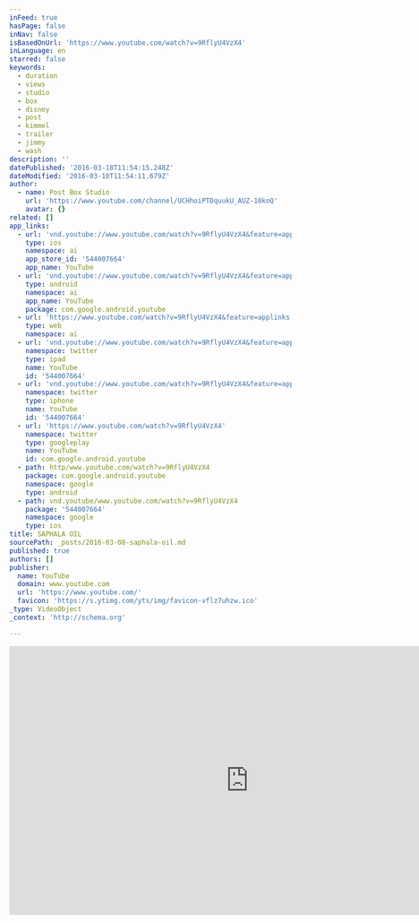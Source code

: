 ```yaml
---
inFeed: true
hasPage: false
inNav: false
isBasedOnUrl: 'https://www.youtube.com/watch?v=9RflyU4VzX4'
inLanguage: en
starred: false
keywords:
  - duration
  - views
  - studio
  - box
  - disney
  - post
  - kimmel
  - trailer
  - jimmy
  - wash
description: ''
datePublished: '2016-03-18T11:54:15.248Z'
dateModified: '2016-03-18T11:54:11.679Z'
author:
  - name: Post Box Studio
    url: 'https://www.youtube.com/channel/UCHhoiPTDquukU_AUZ-10koQ'
    avatar: {}
related: []
app_links:
  - url: 'vnd.youtube://www.youtube.com/watch?v=9RflyU4VzX4&feature=applinks'
    type: ios
    namespace: ai
    app_store_id: '544007664'
    app_name: YouTube
  - url: 'vnd.youtube://www.youtube.com/watch?v=9RflyU4VzX4&feature=applinks'
    type: android
    namespace: ai
    app_name: YouTube
    package: com.google.android.youtube
  - url: 'https://www.youtube.com/watch?v=9RflyU4VzX4&feature=applinks'
    type: web
    namespace: ai
  - url: 'vnd.youtube://www.youtube.com/watch?v=9RflyU4VzX4&feature=applinks'
    namespace: twitter
    type: ipad
    name: YouTube
    id: '544007664'
  - url: 'vnd.youtube://www.youtube.com/watch?v=9RflyU4VzX4&feature=applinks'
    namespace: twitter
    type: iphone
    name: YouTube
    id: '544007664'
  - url: 'https://www.youtube.com/watch?v=9RflyU4VzX4'
    namespace: twitter
    type: googleplay
    name: YouTube
    id: com.google.android.youtube
  - path: http/www.youtube.com/watch?v=9RflyU4VzX4
    package: com.google.android.youtube
    namespace: google
    type: android
  - path: vnd.youtube/www.youtube.com/watch?v=9RflyU4VzX4
    package: '544007664'
    namespace: google
    type: ios
title: SAPHALA OIL
sourcePath: _posts/2016-03-08-saphala-oil.md
published: true
authors: []
publisher:
  name: YouTube
  domain: www.youtube.com
  url: 'https://www.youtube.com/'
  favicon: 'https://s.ytimg.com/yts/img/favicon-vflz7uhzw.ico'
_type: VideoObject
_context: 'http://schema.org'

---
```

<iframe src="https://cdn.embedly.com/widgets/media.html?src=https%3A%2F%2Fwww.youtube.com%2Fembed%2F9RflyU4VzX4%3Ffeature%3Doembed&amp;url=https%3A%2F%2Fwww.youtube.com%2Fwatch%3Fv%3D9RflyU4VzX4&amp;image=https%3A%2F%2Fi.ytimg.com%2Fvi%2F9RflyU4VzX4%2Fhqdefault.jpg&amp;key=b7d04c9b404c499eba89ee7072e1c4f7&amp;type=text%2Fhtml&amp;schema=youtube" width="854" height="480" scrolling="no" frameborder="0" allowfullscreen="allowfullscreen" style=""></iframe>